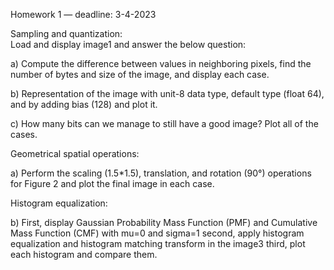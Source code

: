 Homework 1 — deadline: 3-4-2023

Sampling and quantization: \
Load and display image1 and answer the below question:

a) Compute the difference between values in neighboring pixels, find the number of bytes and size of the image, and display each case.

b) Representation of the image with unit-8 data type, default type (float 64), and by adding bias (128) and plot it.

c) How many bits can we manage to still have a good image? Plot all of the cases.

Geometrical spatial operations:

a) Perform the scaling (1.5*1.5), translation, and rotation (90°) operations for Figure 2 and plot the final image in each case.

Histogram equalization:

b) First, display Gaussian Probability Mass Function (PMF) and Cumulative Mass Function (CMF) with mu=0 and sigma=1 second, apply histogram equalization and histogram matching transform in the image3 third, plot each histogram and compare them.
